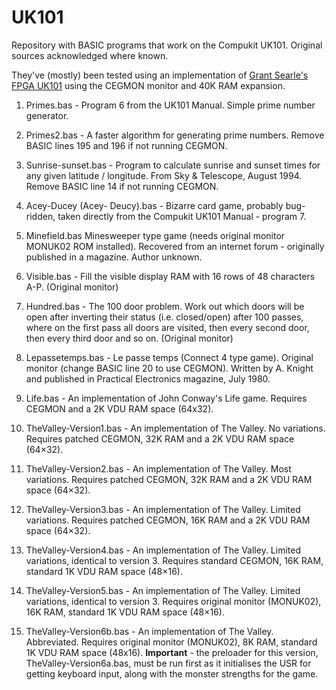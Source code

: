 # UK101

Repository with BASIC programs that work on the Compukit UK101. Original sources acknowledged where known.

They've (mostly) been tested using an implementation of <a href="http://searle.x10host.com/uk101FPGA/index.html">Grant Searle's FPGA UK101</a> using the CEGMON monitor and 40K RAM expansion.

1. Primes.bas - Program 6 from the UK101 Manual. Simple prime number generator.

2. Primes2.bas - A faster algorithm for generating prime numbers. Remove BASIC lines 195 and 196 if not running CEGMON.

3. Sunrise-sunset.bas - Program to calculate sunrise and sunset times for any given latitude / longitude. From Sky & Telescope, August 1994. 
Remove BASIC line 14 if not running CEGMON.

4. Acey-Ducey (Acey- Deucy).bas - Bizarre card game, probably bug-ridden, taken directly from the Compukit UK101 Manual - program 7.

5. Minefield.bas Minesweeper type game (needs original monitor MONUK02 ROM installed). Recovered from an internet forum - originally published in a magazine. Author unknown.

6. Visible.bas - Fill the visible display RAM with 16 rows of 48 characters A-P. (Original monitor)

7. Hundred.bas - The 100 door problem. Work out which doors will be open after inverting their status (i.e. closed/open) after 100 passes, where on the
                 first pass all doors are visited, then every second door, then every third door and so on. (Original monitor)

8. Lepassetemps.bas - Le passe temps (Connect 4 type game). Original monitor (change BASIC line 20 to use CEGMON). Written by A. Knight and published
                      in Practical Electronics magazine, July 1980.

9. Life.bas - An implementation of John Conway's Life game. Requires CEGMON and a 2K VDU RAM space (64x32).

10. TheValley-Version1.bas - An implementation of The Valley. No variations. Requires patched CEGMON, 32K RAM and a 2K VDU RAM space (64×32).

11. TheValley-Version2.bas - An implementation of The Valley. Most variations. Requires patched CEGMON, 32K RAM and a 2K VDU RAM space (64×32).

12. TheValley-Version3.bas - An implementation of The Valley. Limited variations. Requires patched CEGMON, 16K RAM and a 2K VDU RAM space (64×32).

13. TheValley-Version4.bas - An implementation of The Valley. Limited variations, identical to version 3. Requires standard CEGMON, 16K RAM, standard 1K VDU RAM space (48×16).

14. TheValley-Version5.bas - An implementation of The Valley. Limited variations, identical to version 3. Requires original monitor (MONUK02), 16K RAM, standard 1K VDU RAM space (48×16).

15. TheValley-Version6b.bas - An implementation of The Valley. Abbreviated. Requires original monitor (MONUK02), 8K RAM, standard 1K VDU RAM space (48x16). **Important** - the preloader for this version, TheValley-Version6a.bas, must be run first as it initialises the USR for getting keyboard input, along with the monster strengths for the game.
